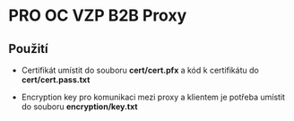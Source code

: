 # PRO OC VZP B2B Proxy

## Použití

- Certifikát umístit do souboru **cert/cert.pfx** a kód k certifikátu do **cert/cert.pass.txt**

- Encryption key pro komunikaci mezi proxy a klientem je potřeba umístit do souboru **encryption/key.txt**
